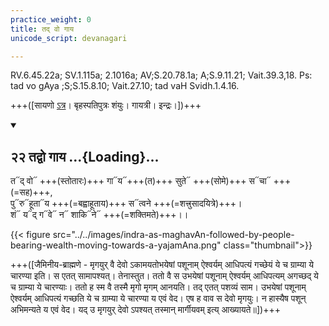 ```yaml
---
practice_weight: 0
title: तद् वो गाय
unicode_script: devanagari

---
```

RV.6.45.22a; SV.1.115a; 2.1016a; AV;S.20.78.1a; A;S.9.11.21; Vait.39.3,18. Ps: tad vo gAya ;S;S.15.8.10; Vait.27.10; tad vaH Svidh.1.4.16.

+++([सायणो [ऽत्र](https://archive.org/stream/RgVedaWithSayanasCommentaryPart3/rv_sayanabhasya_part3#page/n242/mode/1up&sa=D&ust=1542425956182000)। बृहस्पतिपुत्रः शंयुः। गायत्री। इन्द्रः।])+++

<div class="js_include" includetitle="false" newlevelforh1="2" unfilled url="/vedAH_Rk/shAkalam/saMhitA/vishvAsa-prastutiH/06/045/22_tadvo_gAya.md">
<details open><summary><h2>२२ तद्वो गाय ...{Loading}...</h2></summary>

त᳓द् वो᳓ +++(स्तोतारः)+++ गा᳓य᳓+++(त)+++ सुते᳓ +++(सोमे)+++ स᳓चा᳓ +++(=सह)+++,  
पु᳓रु᳓हूता᳓य +++(=बह्वाहूताय)+++ स᳓त्वने +++(=शत्त्रुसादयित्रे)+++।  
शं᳓ य᳓द् ग᳓वे᳓ न᳓ शाकि᳓ने᳓ +++(=शक्तिमते)+++।।

</details>
</div>  

{{< figure src="../../images/indra-as-maghavAn-followed-by-people-bearing-wealth-moving-towards-a-yajamAna.png"  class="thumbnail">}}

+++([जैमिनीय-ब्राह्मणे - मृगयुर् वै देवो ऽकामयतोभयेषां पशूनाम् ऐश्वर्यम् आधिपत्यं गच्छेयं ये च ग्राम्या ये चारण्या इति। स एतत् सामापश्यत्। तेनास्तुत। ततो वै स उभयेषां पशूनाम् ऐश्वर्यम् आधिपत्यम् अगच्छद् ये च ग्राम्या ये चारण्याः। ततो ह स्म वै तस्मै मृगो मृगम् आनयति। तद् एतत् पशव्यं साम। उभयेषां पशूनाम् ऐश्वर्यम् आधिपत्यं गच्छति ये च ग्राम्या ये चारण्या य एवं वेद। एष ह वाव स देवो मृगयुः। न हास्यैष पशून् अभिमन्यते य एवं वेद। यद् उ मृगयुर् देवो ऽपश्यत् तस्मान् मार्गीयवम् इत्य् आख्यायते॥])+++